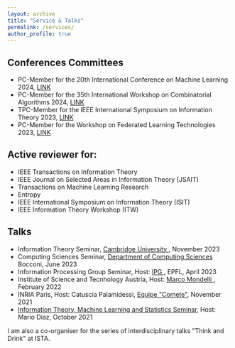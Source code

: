 ```yaml
---
layout: archive
title: "Service & Talks"
permalink: /services/
author_profile: true
---
```


<h2> Conferences Committees</h2>
<ul>
<li> PC-Member for the 20th International Conference on Machine Learning 2024, <a href="https://www.mlearning-conf.org/">LINK</a></li>
<li> PC-Member for the 35th International Workshop on Combinatorial Algorithms 2024, <a href="http://iwoca2024.di.unisa.it/">LINK</a> </li>
<li> TPC-Member for the IEEE International Symposium on Information Theory 2023, <a href="https://isit2023.org/">LINK</a></li>
<li> PC-Member for the Workshop on Federated Learning Technologies 2023, <a href="https://flw.di.unito.it/">LINK</a></li>
  
</ul>

<h2>Active reviewer for:</h2>
<ul>
<li> IEEE Transactions on Information Theory</li>
<li> IEEE Journal on Selected Areas in Information Theory (JSAIT) </li>
<li> Transactions on Machine Learning Research </li>
<li> Entropy </li>
<li> IEEE International Symposium on Information Theory (ISIT) </li>
<li> IEEE Information Theory Workshop (ITW) </li>
</ul>

<h2> Talks </h2>
<ul> 
<li> Information Theory Seminar, <a href="https://talks.cam.ac.uk/talk/index/205438"> Cambridge University </a>, November 2023 
<li> Computing Sciences Seminar, <a href="https://cs.unibocconi.eu/events/functional-perspective-information-measures-dr-amedeo-roberto-esposito"> Department of Computing Sciences </a> Bocconi, June 2023 </li>
<li> Information Processing Group Seminar, Host: <a href="https://www.epfl.ch/schools/ic/ipg/"> IPG </a> , EPFL, April 2023 </li>
<li> Institute of Science and Tecnhology Austria, Host: <a href="http://marcomondelli.com"> Marco Mondelli </a>,  February 2022  </li>
<li> INRIA Paris, Host: Catuscia Palamidessi, <a href="https://team.inria.fr/Comete/"> Equipe "Comete"</a>, November 2021  </li>
<li> <a href="https://mariodiaztorres.com/itmlss21f.html"> Information Theory, Machine Learning and Statistics Seminar</a>, Host: Mario Diaz, October 2021  </li>
</ul>

I am also a co-organiser for the series of interdisciplinary talks "Think and Drink" at ISTA.
